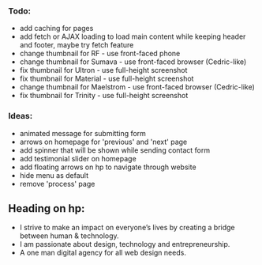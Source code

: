 ### Todo:
- add caching for pages
- add fetch or AJAX loading to load main content while keeping header and footer, maybe try fetch feature
- change thumbnail for RF - use front-faced phone
- change thumbnail for Sumava - use front-faced browser (Cedric-like)
- fix thumbnail for Ultron - use full-height screenshot
- fix thumbnail for Material - use full-height screenshot
- change thumbnail for Maelstrom - use front-faced browser (Cedric-like)
- fix thumbnail for Trinity - use full-height screenshot

### Ideas:
- animated message for submitting form
- arrows on homepage for 'previous' and 'next' page
- add spinner that will be shown while sending contact form
- add testimonial slider on homepage
- add floating arrows on hp to navigate through website
- hide menu as default
- remove 'process' page

## Heading on hp:
- I strive to make an impact on everyone’s lives by creating a bridge between human & technology.
- I am passionate about design, technology and entrepreneurship.
- A one man digital agency for all web design needs.
